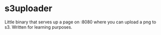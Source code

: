 # s3uploader

Little binary that serves up a page on :8080 where you can upload a png to s3.
Written for learning purposes.
